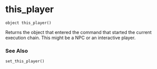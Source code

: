 # this_player

`object this_player()`

Returns the object that entered the command that started the current execution chain.
This might be a NPC or an interactive player.

### See Also

`set_this_player()`